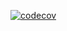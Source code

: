 [![codecov](https://codecov.io/gh/MaratElagin/2kurs.Net.Homework/branch/main/graph/badge.svg?token=EGOT9U4EKN)](https://codecov.io/gh/MaratElagin/2kurs.Net.Homework)

